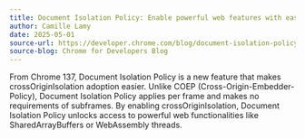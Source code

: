 ```yaml
---
title: Document Isolation Policy: Enable powerful web features with ease
author: Camille Lamy
date: 2025-05-01
source-url: https://developer.chrome.com/blog/document-isolation-policy
source-blog: Chrome for Developers Blog
---
```


From Chrome 137, Document Isolation Policy is a new feature that makes crossOriginIsolation adoption easier. Unlike COEP (Cross-Origin-Embedder-Policy), Document Isolation Policy applies per frame and makes no requirements of subframes. By enabling crossOriginIsolation, Document Isolation Policy unlocks access to powerful web functionalities like SharedArrayBuffers or WebAssembly threads.